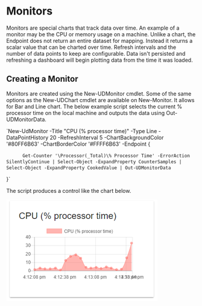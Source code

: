 # Monitors

Monitors are special charts that track data over time. An example of a monitor may be the CPU or memory usage on a machine. Unlike a chart, the Endpoint does not return an entire dataset for mapping. Instead it returns a scalar value that can be charted over time. Refresh intervals and the number of data points to keep are configurable. Data isn't persisted and refreshing a dashboard will begin plotting data from the time it was loaded.

## Creating a Monitor

Monitors are created using the New-UDMonitor cmdlet. Some of the same options as the New-UDChart cmdlet are available on New-Monitor. It allows for Bar and Line chart. The below example script selects the current % processor time on the local machine and outputs the data using Out-UDMonitorData.  

`New-UdMonitor -Title "CPU (% processor time)" -Type Line -DataPointHistory 20 -RefreshInterval 5 -ChartBackgroundColor '#80FF6B63' -ChartBorderColor '#FFFF6B63'  -Endpoint {
  
          Get-Counter '\Processor(_Total)\% Processor Time' -ErrorAction SilentlyContinue | Select-Object -ExpandProperty CounterSamples | Select-Object -ExpandProperty CookedValue | Out-UDMonitorData
  
}`

The script produces a control like the chart below.

![](/assets/new-monitor-example-chart.png)

